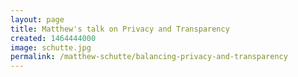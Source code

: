 ```yaml
---
layout: page
title: Matthew's talk on Privacy and Transparency
created: 1464444000
image: schutte.jpg
permalink: /matthew-schutte/balancing-privacy-and-transparency
---
```

